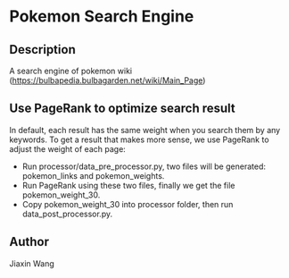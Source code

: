# Pokemon Search Engine

## Description

A search engine of pokemon wiki (https://bulbapedia.bulbagarden.net/wiki/Main_Page)

## Use PageRank to optimize search result

In default, each result has the same weight when you search them by any keywords. To get a result that makes more sense, we use PageRank to adjust the weight of each page:

* Run processor/data_pre_processor.py, two files will be generated: pokemon_links and pokemon_weights.
* Run PageRank using these two files, finally we get the file pokemon_weight_30.
* Copy pokemon_weight_30 into processor folder, then run data_post_processor.py.

## Author

Jiaxin Wang